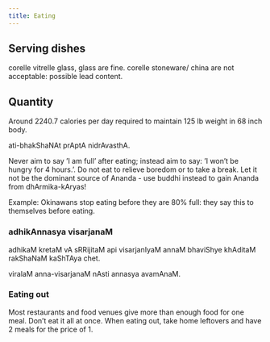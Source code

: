 ```yaml
---
title: Eating
---
```


## Serving dishes
corelle vitrelle glass, glass are fine. corelle stoneware/ china are not
acceptable: possible lead content.

## Quantity
Around 2240.7 calories per day required to maintain 125 lb weight in 68 inch body.

ati-bhakShaNAt prAptA nidrAvasthA.

Never aim to say ’I am full’ after eating; instead aim to say: ’I won’t
be hungry for 4 hours.’. Do not eat to relieve boredom or to take a
break. Let it not be the dominant source of Ananda - use buddhi instead
to gain Ananda from dhArmika-kAryas\!

Example: Okinawans stop eating before they are 80% full: they say this
to themselves before eating.

### adhikAnnasya visarjanaM

adhikaM kretaM vA sRRijitaM api visarjanIyaM annaM bhaviShye khAditaM
rakShaNaM kaShTAya chet.

viralaM anna-visarjanaM nAsti annasya avamAnaM.

### Eating out

Most restaurants and food venues give more than enough food for one
meal. Don’t eat it all at once. When eating out, take home leftovers and
have 2 meals for the price of 1.